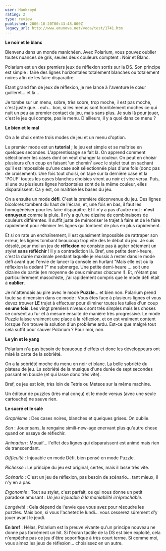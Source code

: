 ```yaml
---
user: Hankroyd
rating: 2
type: review
published: 2006-10-20T00:43:48.000Z
legacy_url: http://www.emunova.net/veda/test/1741.htm
---
```

**Le noir et le blanc**  

  

Bienvenu dans un monde manichéen. Avec Polarium, vous pouvez oublier toutes nuances de gris, seules deux couleurs comptent : Noir et Blanc.  

  

Polarium est un des premiers jeux de réflexion sortis sur la DS. Son principe est simple : faire des lignes horizontales totalement blanches ou totalement noires afin de les faire disparaître.  

  

Etant grand fan de jeux de réflexion, je me lance à l'aventure le cœur guilleret... et là...  

  

Je tombe sur un menu, sobre, très sobre, trop moche, il est pas moche, c'est juste que... euh... bon, si les menus sont horriblement moches ce qui nuit un peu au premier contact du jeu, mais sans plus. Je suis là pour jouer, c'est le jeu qui compte, pas le menu. D'ailleurs, il y a quoi dans ce menu ?  

  

**Le bien et le mal**  

  

On a le choix entre trois modes de jeu et un menu d'option.  

  

Le premier mode est un **tutorial** ; le jeu est simple et se maîtrise en quelques secondes. L'apprentissage se fait là. On apprend comment sélectionner les cases dont on veut changer la couleur. On peut en choisir plusieurs d'un coup en faisant 'un chemin' avec le stylet tout en sachant qu'il est impossible qu'une case soit sélectionnée plus d'une fois (donc pas de croisement). Une fois tout choisi, on tape sur la dernière case et la 'POUF' toutes les cases blanches choisies virent au noir et vice versa. Puis, si une ou plusieurs lignes horizontales sont de la même couleur, elles disparaîssent. Ca y est, on maîtrise les bases du jeu.  

  

On a ensuite un mode **défi**. C'est la première déconvenue du jeu. Des lignes bicolores tombent du haut de l'écran, et, une fois en bas, il faut les homogénéiser pour les faire disparaître. Et il n'y a pas d'autre mot : **c'est ennuyeux** comme la pluie. Il n'y a qu'une dizaine de combinaisons de couleurs différentes. Il suffit juste de mémoriser le trajet à faire et de le faire rapidement pour éliminer les lignes qui tombent de plus en plus rapidement.  

Et si on rate un enchaînement, il est quasiment impossible de rattraper son erreur, les lignes tombant beaucoup trop vite dès le début du jeu. Je suis désolé, pour moi un jeu de **réflexion** ne consiste pas à agiter bêtement un stylet **sans réfléchir** ! Il y a contradiction là. Bref, une petite demi-heure, c'est la durée maximale pendant laquelle je réussis à rester dans le mode défi avant que l'envie de lancer la console en hurlant "Mais elle est où la réflexion la dedant ?" me submerge. Une petite demi-heure ... soit une dizaine de partie (en moyenne de deux minutes _chacune_ !). Et, n'étant pas particulièrement masochiste, j'ai rapidement compris que le mode défi était à **oublier**.  

  

Je m'attendais au pire avec le mode **Puzzle**... et bien non. Polarium prend toute sa dimension dans ce mode : Vous êtes face à plusieurs lignes et vous devez trouver **LE** trajet à effectuer pour éliminer toutes les tuiles d'un coup **en une fois**. Les vingt premiers niveaux sont très simples mais les choses se corsent au fur et à mesure ensuite de manière très progressive. Le mode Puzzle laisse vraiment une place à la réflexion, et on est vraiment content lorsque l'on trouve la solution d'un problème ardu. Est-ce que malgré tout cela suffit pour sauver Polarium ? Pour moi, non.  

  

**Le yin et le yang**  

  

Polarium n'a pas besoin de beaucoup d'effets et donc les développeurs ont misé la carte de la sobriété.  

  

On a la sobriété moche du menu en noir et blanc. La belle sobriété du plateau de jeu. La sobriété de la musique d'une durée de sept secondes passant en boucle (et qui lasse donc très vite).  

  

Bref, ce jeu est loin, très loin de Tetris ou Meteos sur la même machine.  

  

Un éditeur de puzzles (très mal conçu) et le mode versus (avec une seule cartouche) ne sauve rien.  

  

  

**Le sucré et le salé**  

  

_Graphisme_ : Des cases noires, blanches et quelques grises. On oublie.  

  

_Son_ : Jouer sans, la rengaine simili-new-age enervant plus qu'autre chose quand on essaye de réflechir.  

  

_Animation_ : Mouaif... l'effet des lignes qui disparaissent est animé mais rien de transcendant.  

  

_Difficulté_ : Injouable en mode Défi, bien pensé en mode Puzzle.  

  

_Richesse_ : Le principe du jeu est original, certes, mais il lasse très vite.  

  

_Scénario_ : C'est un jeu de réflexion, pas besoin de scénario... tant mieux, il n'y en a pas.  

  

_Ergonomie_ : Tout au stylet, c'est parfait, ce qui nous donne un petit paradoxe amusant : _Un jeu injouable à la maniabilité irréprochable._  

  

_Longévité_ : Cela dépend de l'envie que vous avez pour résoudre les puzzles. Mais bon, si vous l'achetez le lundi... vous cesserez sûrement d'y jouer avant le jeudi.  

  

**En bref** : Hélas, Polarium est la preuve vivante qu'un principe nouveau ne donne pas forcément un hit. Si l'écran tactile de la DS est bien exploité, cela n'empêche pas ce jeu d'être soporifique à très court terme. Si comme moi, vous aimez les jeux de réflexion... choisissez en un autre.